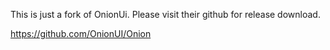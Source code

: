 This is just a fork of OnionUi.
Please visit their github for release download.

https://github.com/OnionUI/Onion
